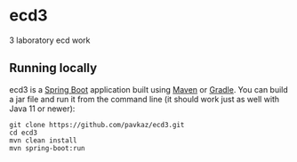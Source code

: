 # ecd3
3 laboratory ecd work

## Running locally
ecd3 is a [Spring Boot](https://spring.io/guides/gs/spring-boot) application built using [Maven](https://spring.io/guides/gs/maven/) or [Gradle](https://spring.io/guides/gs/gradle/). You can build a jar file and run it from the command line (it should work just as well with Java 11 or newer):

```
git clone https://github.com/pavkaz/ecd3.git
cd ecd3
mvn clean install
mvn spring-boot:run
```
